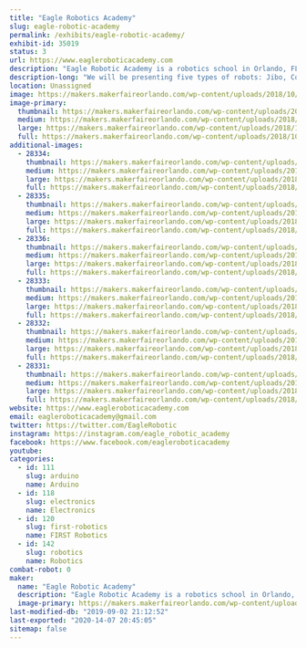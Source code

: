 ```yaml
---
title: "Eagle Robotics Academy"
slug: eagle-robotic-academy
permalink: /exhibits/eagle-robotic-academy/
exhibit-id: 35019
status: 3
url: https://www.eagleroboticacademy.com
description: "Eagle Robotic Academy is a robotics school in Orlando, FL. Come and visit us!"
description-long: "We will be presenting five types of robots: Jibo, Cognitoys Stemosaur, Marty, Meccano, Padbot and Stiquito and their high tech, uses and what they can do. There will be also a prize draw!"
location: Unassigned
image: https://makers.makerfaireorlando.com/wp-content/uploads/2018/10/Eagle-logo-final-FUNDO-BRANCO-180x180px-1.jpg
image-primary:
  thumbnail: https://makers.makerfaireorlando.com/wp-content/uploads/2018/10/Eagle-logo-final-FUNDO-BRANCO-180x180px-1-150x150.jpg
  medium: https://makers.makerfaireorlando.com/wp-content/uploads/2018/10/Eagle-logo-final-FUNDO-BRANCO-180x180px-1.jpg
  large: https://makers.makerfaireorlando.com/wp-content/uploads/2018/10/Eagle-logo-final-FUNDO-BRANCO-180x180px-1.jpg
  full: https://makers.makerfaireorlando.com/wp-content/uploads/2018/10/Eagle-logo-final-FUNDO-BRANCO-180x180px-1.jpg
additional-images:
  - 28334:
    thumbnail: https://makers.makerfaireorlando.com/wp-content/uploads/2018/10/meccano-gs15-150x150.jpg
    medium: https://makers.makerfaireorlando.com/wp-content/uploads/2018/10/meccano-gs15.jpg
    large: https://makers.makerfaireorlando.com/wp-content/uploads/2018/10/meccano-gs15.jpg
    full: https://makers.makerfaireorlando.com/wp-content/uploads/2018/10/meccano-gs15.jpg
  - 28335:
    thumbnail: https://makers.makerfaireorlando.com/wp-content/uploads/2018/10/Padbot-1-150x150.jpg
    medium: https://makers.makerfaireorlando.com/wp-content/uploads/2018/10/Padbot-1.jpg
    large: https://makers.makerfaireorlando.com/wp-content/uploads/2018/10/Padbot-1.jpg
    full: https://makers.makerfaireorlando.com/wp-content/uploads/2018/10/Padbot-1.jpg
  - 28336:
    thumbnail: https://makers.makerfaireorlando.com/wp-content/uploads/2018/10/Stiquito-1-150x150.jpg
    medium: https://makers.makerfaireorlando.com/wp-content/uploads/2018/10/Stiquito-1-300x246.jpg
    large: https://makers.makerfaireorlando.com/wp-content/uploads/2018/10/Stiquito-1.jpg
    full: https://makers.makerfaireorlando.com/wp-content/uploads/2018/10/Stiquito-1.jpg
  - 28333:
    thumbnail: https://makers.makerfaireorlando.com/wp-content/uploads/2018/10/Marty-2-150x150.jpg
    medium: https://makers.makerfaireorlando.com/wp-content/uploads/2018/10/Marty-2-300x208.jpg
    large: https://makers.makerfaireorlando.com/wp-content/uploads/2018/10/Marty-2.jpg
    full: https://makers.makerfaireorlando.com/wp-content/uploads/2018/10/Marty-2.jpg
  - 28332:
    thumbnail: https://makers.makerfaireorlando.com/wp-content/uploads/2018/10/jibo-1-150x150.jpg
    medium: https://makers.makerfaireorlando.com/wp-content/uploads/2018/10/jibo-1-300x295.jpg
    large: https://makers.makerfaireorlando.com/wp-content/uploads/2018/10/jibo-1.jpg
    full: https://makers.makerfaireorlando.com/wp-content/uploads/2018/10/jibo-1.jpg
  - 28331:
    thumbnail: https://makers.makerfaireorlando.com/wp-content/uploads/2018/10/Cognitoys-1-150x150.jpeg
    medium: https://makers.makerfaireorlando.com/wp-content/uploads/2018/10/Cognitoys-1-300x300.jpeg
    large: https://makers.makerfaireorlando.com/wp-content/uploads/2018/10/Cognitoys-1.jpeg
    full: https://makers.makerfaireorlando.com/wp-content/uploads/2018/10/Cognitoys-1.jpeg
website: https://www.eagleroboticacademy.com
email: eagleroboticacademy@gmail.com
twitter: https://twitter.com/EagleRobotic
instagram: https://instagram.com/eagle_robotic_academy
facebook: https://www.facebook.com/eagleroboticacademy
youtube: 
categories:
  - id: 111
    slug: arduino
    name: Arduino
  - id: 118
    slug: electronics
    name: Electronics
  - id: 120
    slug: first-robotics
    name: FIRST Robotics
  - id: 142
    slug: robotics
    name: Robotics
combat-robot: 0
maker:
  name: "Eagle Robotic Academy"
  description: "Eagle Robotic Academy is a robotics school in Orlando, FL."
  image-primary: https://makers.makerfaireorlando.com/wp-content/uploads/2018/10/Eagle-logo-final-FUNDO-BRANCO-180x180px.jpg
last-modified-db: "2019-09-02 21:12:52"
last-exported: "2020-14-07 20:45:05"
sitemap: false
---
```

